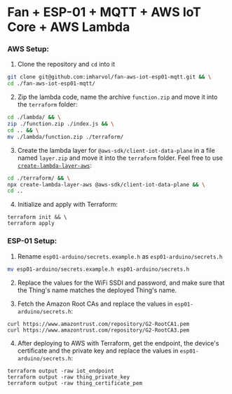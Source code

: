 # Fan + ESP-01 + MQTT + AWS IoT Core + AWS Lambda

### AWS Setup:

1. Clone the repository and `cd` into it
```bash
git clone git@github.com:imharvol/fan-aws-iot-esp01-mqtt.git && \
cd ./fan-aws-iot-esp01-mqtt/
```

2. Zip the lambda code, name the archive `function.zip` and move it into the `terraform` folder:
```bash
cd ./lambda/ && \
zip ./function.zip ./index.js && \
cd .. && \
mv ./lambda/function.zip ./terraform/ 
```

3. Create the lambda layer for `@aws-sdk/client-iot-data-plane` in a file named `layer.zip` and move it into the `terraform` folder. Feel free to use [`create-lambda-layer-aws`](https://github.com/imharvol/create-lambda-layer-aws):
```bash
cd ./terraform/ && \
npx create-lambda-layer-aws @aws-sdk/client-iot-data-plane && \
cd ..
```

4. Initialize and apply with Terraform:
```
terraform init && \
terraform apply
```

### ESP-01 Setup:

1. Rename `esp01-arduino/secrets.example.h` as `esp01-arduino/secrets.h`
```bash
mv esp01-arduino/secrets.example.h esp01-arduino/secrets.h
```

2. Replace the values for the WiFi SSDI and password, and make sure that the Thing's name matches the deployed Thing's name.

3. Fetch the Amazon Root CAs and replace the values in `esp01-arduino/secrets.h`:
```
curl https://www.amazontrust.com/repository/G2-RootCA1.pem
curl https://www.amazontrust.com/repository/G2-RootCA3.pem
```

4. After deploying to AWS with Terraform, get the endpoint, the device's certificate and the private key and replace the values in `esp01-arduino/secrets.h`:
```
terraform output -raw iot_endpoint
terraform output -raw thing_private_key
terraform output -raw thing_certificate_pem
```